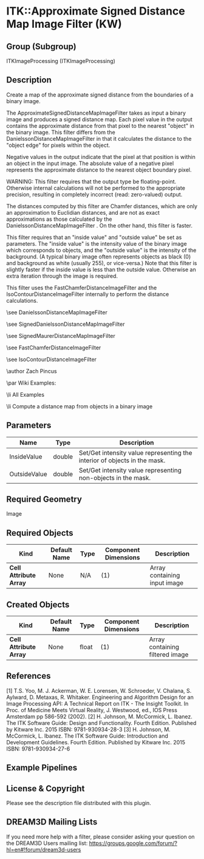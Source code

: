 ITK::Approximate Signed Distance Map Image Filter (KW) 
====================================

## Group (Subgroup) ##

ITKImageProcessing (ITKImageProcessing)

## Description ##

Create a map of the approximate signed distance from the boundaries of a binary image.

The ApproximateSignedDistanceMapImageFilter takes as input a binary image and produces a signed distance map. Each pixel value in the output contains the approximate distance from that pixel to the nearest "object" in the binary image. This filter differs from the DanielssonDistanceMapImageFilter in that it calculates the distance to the "object edge" for pixels within the object.

Negative values in the output indicate that the pixel at that position is within an object in the input image. The absolute value of a negative pixel represents the approximate distance to the nearest object boundary pixel.

WARNING: This filter requires that the output type be floating-point. Otherwise internal calculations will not be performed to the appropriate precision, resulting in completely incorrect (read: zero-valued) output.

The distances computed by this filter are Chamfer distances, which are only an approximation to Euclidian distances, and are not as exact approximations as those calculated by the DanielssonDistanceMapImageFilter . On the other hand, this filter is faster.

This filter requires that an "inside value" and "outside value" be set as parameters. The "inside value" is the intensity value of the binary image which corresponds to objects, and the "outside value" is the intensity of the background. (A typical binary image often represents objects as black (0) and background as white (usually 255), or vice-versa.) Note that this filter is slightly faster if the inside value is less than the outside value. Otherwise an extra iteration through the image is required.

This filter uses the FastChamferDistanceImageFilter and the IsoContourDistanceImageFilter internally to perform the distance calculations.

\see DanielssonDistanceMapImageFilter

\see SignedDanielssonDistanceMapImageFilter

\see SignedMaurerDistanceMapImageFilter

\see FastChamferDistanceImageFilter

\see IsoContourDistanceImageFilter

\author Zach Pincus

\par Wiki Examples:

\li All Examples

\li Compute a distance map from objects in a binary image

## Parameters ##

| Name | Type | Description |
|------|------|-------------|
| InsideValue | double| Set/Get intensity value representing the interior of objects in the mask. |
| OutsideValue | double| Set/Get intensity value representing non-objects in the mask. |


## Required Geometry ##

Image

## Required Objects ##

| Kind | Default Name | Type | Component Dimensions | Description |
|------|--------------|------|----------------------|-------------|
| **Cell Attribute Array** | None | N/A | (1)  | Array containing input image

## Created Objects ##

| Kind | Default Name | Type | Component Dimensions | Description |
|------|--------------|------|----------------------|-------------|
| **Cell Attribute Array** | None | float | (1)  | Array containing filtered image

## References ##

[1] T.S. Yoo, M. J. Ackerman, W. E. Lorensen, W. Schroeder, V. Chalana, S. Aylward, D. Metaxas, R. Whitaker. Engineering and Algorithm Design for an Image Processing API: A Technical Report on ITK - The Insight Toolkit. In Proc. of Medicine Meets Virtual Reality, J. Westwood, ed., IOS Press Amsterdam pp 586-592 (2002). 
[2] H. Johnson, M. McCormick, L. Ibanez. The ITK Software Guide: Design and Functionality. Fourth Edition. Published by Kitware Inc. 2015 ISBN: 9781-930934-28-3
[3] H. Johnson, M. McCormick, L. Ibanez. The ITK Software Guide: Introduction and Development Guidelines. Fourth Edition. Published by Kitware Inc. 2015 ISBN: 9781-930934-27-6

## Example Pipelines ##



## License & Copyright ##

Please see the description file distributed with this plugin.

## DREAM3D Mailing Lists ##

If you need more help with a filter, please consider asking your question on the DREAM3D Users mailing list:
https://groups.google.com/forum/?hl=en#!forum/dream3d-users
